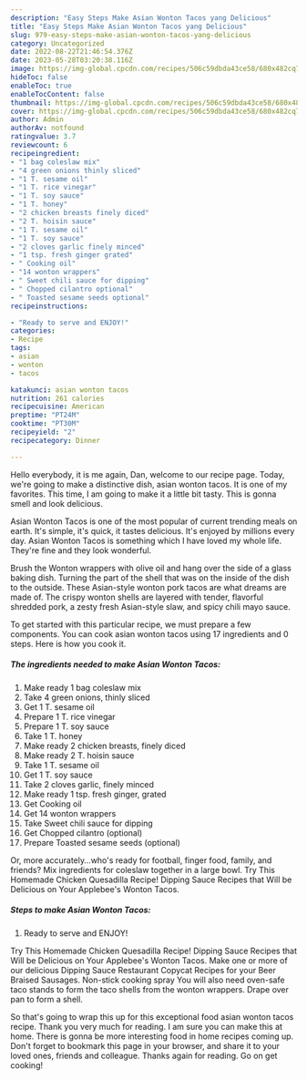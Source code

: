 ```yaml
---
description: "Easy Steps Make Asian Wonton Tacos yang Delicious"
title: "Easy Steps Make Asian Wonton Tacos yang Delicious"
slug: 979-easy-steps-make-asian-wonton-tacos-yang-delicious
category: Uncategorized
date: 2022-08-22T21:46:54.376Z
date: 2023-05-28T03:20:38.116Z
image: https://img-global.cpcdn.com/recipes/506c59dbda43ce58/680x482cq70/asian-wonton-tacos-recipe-main-photo.jpg
hideToc: false
enableToc: true
enableTocContent: false
thumbnail: https://img-global.cpcdn.com/recipes/506c59dbda43ce58/680x482cq70/asian-wonton-tacos-recipe-main-photo.jpg
cover: https://img-global.cpcdn.com/recipes/506c59dbda43ce58/680x482cq70/asian-wonton-tacos-recipe-main-photo.jpg
author: Admin
authorAv: notfound
ratingvalue: 3.7
reviewcount: 6
recipeingredient:
- "1 bag coleslaw mix"
- "4 green onions thinly sliced"
- "1 T. sesame oil"
- "1 T. rice vinegar"
- "1 T. soy sauce"
- "1 T. honey"
- "2 chicken breasts finely diced"
- "2 T. hoisin sauce"
- "1 T. sesame oil"
- "1 T. soy sauce"
- "2 cloves garlic finely minced"
- "1 tsp. fresh ginger grated"
- " Cooking oil"
- "14 wonton wrappers"
- " Sweet chili sauce for dipping"
- " Chopped cilantro optional"
- " Toasted sesame seeds optional"
recipeinstructions:

- "Ready to serve and ENJOY!"
categories:
- Recipe
tags:
- asian
- wonton
- tacos

katakunci: asian wonton tacos 
nutrition: 261 calories
recipecuisine: American
preptime: "PT24M"
cooktime: "PT30M"
recipeyield: "2"
recipecategory: Dinner

---
```



Hello everybody, it is me again, Dan, welcome to our recipe page. Today, we're going to make a distinctive dish, asian wonton tacos. It is one of my favorites. This time, I am going to make it a little bit tasty. This is gonna smell and look delicious.

Asian Wonton Tacos is one of the most popular of current trending meals on earth. It's simple, it's quick, it tastes delicious. It's enjoyed by millions every day. Asian Wonton Tacos is something which I have loved my whole life. They're fine and they look wonderful.

Brush the Wonton wrappers with olive oil and hang over the side of a glass baking dish. Turning the part of the shell that was on the inside of the dish to the outside. These Asian-style wonton pork tacos are what dreams are made of. The crispy wonton shells are layered with tender, flavorful shredded pork, a zesty fresh Asian-style slaw, and spicy chili mayo sauce.


To get started with this particular recipe, we must prepare a few components. You can cook asian wonton tacos using 17 ingredients and 0 steps. Here is how you cook it.

<!--inarticleads1-->

##### The ingredients needed to make Asian Wonton Tacos:

1. Make ready 1 bag coleslaw mix
1. Take 4 green onions, thinly sliced
1. Get 1 T. sesame oil
1. Prepare 1 T. rice vinegar
1. Prepare 1 T. soy sauce
1. Take 1 T. honey
1. Make ready 2 chicken breasts, finely diced
1. Make ready 2 T. hoisin sauce
1. Take 1 T. sesame oil
1. Get 1 T. soy sauce
1. Take 2 cloves garlic, finely minced
1. Make ready 1 tsp. fresh ginger, grated
1. Get  Cooking oil
1. Get 14 wonton wrappers
1. Take  Sweet chili sauce for dipping
1. Get  Chopped cilantro (optional)
1. Prepare  Toasted sesame seeds (optional)


Or, more accurately…who&#39;s ready for football, finger food, family, and friends? Mix ingredients for coleslaw together in a large bowl. Try This Homemade Chicken Quesadilla Recipe! Dipping Sauce Recipes that Will be Delicious on Your Applebee&#39;s Wonton Tacos. 

<!--inarticleads2-->

##### Steps to make Asian Wonton Tacos:


1. Ready to serve and ENJOY!

Try This Homemade Chicken Quesadilla Recipe! Dipping Sauce Recipes that Will be Delicious on Your Applebee&#39;s Wonton Tacos. Make one or more of our delicious Dipping Sauce Restaurant Copycat Recipes for your Beer Braised Sausages. Non-stick cooking spray You will also need oven-safe taco stands to form the taco shells from the wonton wrappers. Drape over pan to form a shell. 

So that's going to wrap this up for this exceptional food asian wonton tacos recipe. Thank you very much for reading. I am sure you can make this at home. There is gonna be more interesting food in home recipes coming up. Don't forget to bookmark this page in your browser, and share it to your loved ones, friends and colleague. Thanks again for reading. Go on get cooking!
